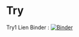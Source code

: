 # Try
Try1
Lien Binder :
[![Binder](https://mybinder.org/badge_logo.svg)](https://mybinder.org/v2/gh/dfialaire/Try/HEAD)
